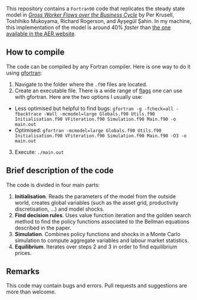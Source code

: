 This repository contains a `Fortran90` code that replicates the steady state model in [*Gross Worker Flows over the Business Cycle*](https://www.aeaweb.org/articles?id=10.1257/aer.20121662) by Per Krusell, Toshihiko Mukoyama, Richard Rogerson, and Ayşegül Şahin. In my machine, this implementation of the model is around 40% *faster* than [the one available in the AER website](https://www.aeaweb.org/content/file?id=5684).

## How to compile
The code can be compiled by any Fortran compiler. Here is one way to do it using [gfortran](https://gcc.gnu.org/wiki/GFortran):
1. Navigate to the folder where the `.f90` files are located.
2. Create an executable file. There is a wide range of [flags](http://faculty.washington.edu/rjl/classes/am583s2013/notes/gfortran_flags.html) one can use with gfortran. Here are the two options I usually use:
  - Less optimised but helpful to find bugs: `gfortran -g -fcheck=all -fbacktrace -Wall -mcmodel=large Globals.f90 Utils.f90 Initialisation.f90 VFiteration.f90 Simulation.f90 Main.f90 -o main.out`
  - Optimised: `gfortran -mcmodel=large Globals.f90 Utils.f90 Initialisation.f90 VFiteration.f90 Simulation.f90 Main.f90 -O3 -o main.out`
3. Execute: `./main.out`

## Brief description of the code
The code is divided in four main parts:
1. **Initialisation**. Reads the parameters of the model from the outside world, creates global variables (such as the asset grid, productivity discretisation, ...) and model shocks.
2. **Find decision rules**. Uses value function iteration and the golden search method to find the policy functions associated to the Bellman equations described in the paper.
3. **Simulation**. Combines policy functions and shocks in a Monte Carlo simulation to compute aggregate variables and labour market statistics.
4. **Equilibrium**. Iterates over steps 2 and 3 in order to find equilibrium prices.

## Remarks
This code may contain bugs and errors. Pull requests and suggestions are more than welcome.
